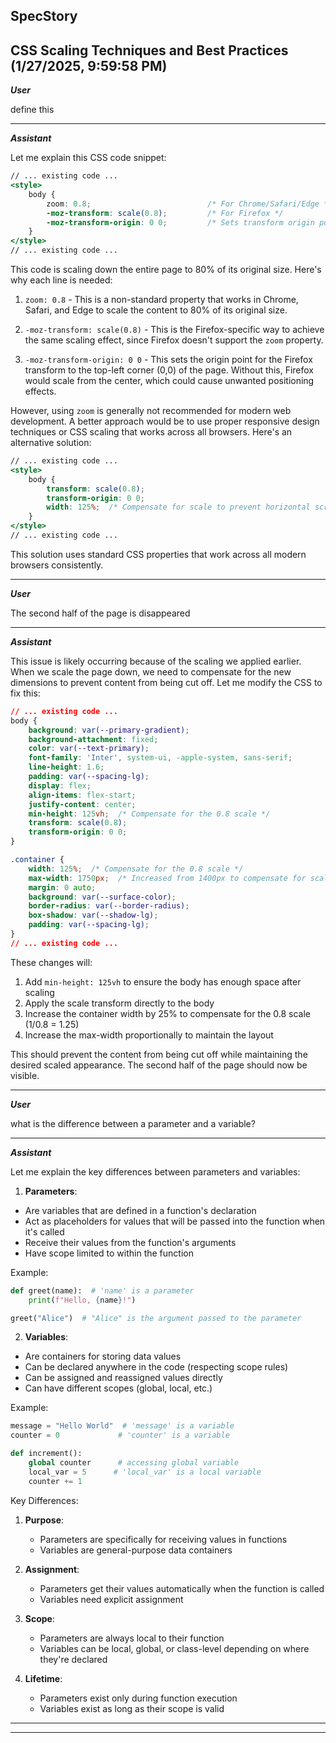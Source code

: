 ## SpecStory

## CSS Scaling Techniques and Best Practices (1/27/2025, 9:59:58 PM)

_**User**_

define this

---

_**Assistant**_

Let me explain this CSS code snippet:

```html:templates/index.html
// ... existing code ...
<style>
    body {
        zoom: 0.8;                          /* For Chrome/Safari/Edge */
        -moz-transform: scale(0.8);         /* For Firefox */
        -moz-transform-origin: 0 0;         /* Sets transform origin point for Firefox */
    }
</style>
// ... existing code ...
```

This code is scaling down the entire page to 80% of its original size. Here's why each line is needed:

1. `zoom: 0.8` - This is a non-standard property that works in Chrome, Safari, and Edge to scale the content to 80% of its original size.

2. `-moz-transform: scale(0.8)` - This is the Firefox-specific way to achieve the same scaling effect, since Firefox doesn't support the `zoom` property.

3. `-moz-transform-origin: 0 0` - This sets the origin point for the Firefox transform to the top-left corner (0,0) of the page. Without this, Firefox would scale from the center, which could cause unwanted positioning effects.

However, using `zoom` is generally not recommended for modern web development. A better approach would be to use proper responsive design techniques or CSS scaling that works across all browsers. Here's an alternative solution:

```html:templates/index.html
// ... existing code ...
<style>
    body {
        transform: scale(0.8);
        transform-origin: 0 0;
        width: 125%;  /* Compensate for scale to prevent horizontal scrollbar */
    }
</style>
// ... existing code ...
```

This solution uses standard CSS properties that work across all modern browsers consistently.

---

_**User**_

The second half of the page is disappeared

---

_**Assistant**_

This issue is likely occurring because of the scaling we applied earlier. When we scale the page down, we need to compensate for the new dimensions to prevent content from being cut off. Let me modify the CSS to fix this:

```css:static/style.css
// ... existing code ...
body {
    background: var(--primary-gradient);
    background-attachment: fixed;
    color: var(--text-primary);
    font-family: 'Inter', system-ui, -apple-system, sans-serif;
    line-height: 1.6;
    padding: var(--spacing-lg);
    display: flex;
    align-items: flex-start;
    justify-content: center;
    min-height: 125vh;  /* Compensate for the 0.8 scale */
    transform: scale(0.8);
    transform-origin: 0 0;
}

.container {
    width: 125%;  /* Compensate for the 0.8 scale */
    max-width: 1750px;  /* Increased from 1400px to compensate for scale */
    margin: 0 auto;
    background: var(--surface-color);
    border-radius: var(--border-radius);
    box-shadow: var(--shadow-lg);
    padding: var(--spacing-lg);
}
// ... existing code ...
```

These changes will:
1. Add `min-height: 125vh` to ensure the body has enough space after scaling
2. Apply the scale transform directly to the body
3. Increase the container width by 25% to compensate for the 0.8 scale (1/0.8 = 1.25)
4. Increase the max-width proportionally to maintain the layout

This should prevent the content from being cut off while maintaining the desired scaled appearance. The second half of the page should now be visible.

---

_**User**_

what is the difference between a parameter and a variable?

---

_**Assistant**_

Let me explain the key differences between parameters and variables:

1. **Parameters**:
- Are variables that are defined in a function's declaration
- Act as placeholders for values that will be passed into the function when it's called
- Receive their values from the function's arguments
- Have scope limited to within the function

Example:
```python
def greet(name):  # 'name' is a parameter
    print(f"Hello, {name}!")

greet("Alice")  # "Alice" is the argument passed to the parameter
```

2. **Variables**:
- Are containers for storing data values
- Can be declared anywhere in the code (respecting scope rules)
- Can be assigned and reassigned values directly
- Can have different scopes (global, local, etc.)

Example:
```python
message = "Hello World"  # 'message' is a variable
counter = 0             # 'counter' is a variable

def increment():
    global counter      # accessing global variable
    local_var = 5      # 'local_var' is a local variable
    counter += 1
```

Key Differences:
1. **Purpose**:
   - Parameters are specifically for receiving values in functions
   - Variables are general-purpose data containers

2. **Assignment**:
   - Parameters get their values automatically when the function is called
   - Variables need explicit assignment

3. **Scope**:
   - Parameters are always local to their function
   - Variables can be local, global, or class-level depending on where they're declared

4. **Lifetime**:
   - Parameters exist only during function execution
   - Variables exist as long as their scope is valid

---



---

